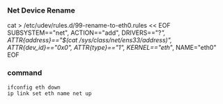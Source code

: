 ### Net Device Rename ###

cat > /etc/udev/rules.d/99-rename-to-eth0.rules << EOF
SUBSYSTEM=="net", ACTION=="add", DRIVERS=="?*", ATTR{address}=="$(cat /sys/class/net/ens33/address)", ATTR{dev_id}=="0x0", ATTR{type}=="1", KERNEL=="eth*", NAME="eth0"
    EOF
    

### command ###
    ifconfig eth down
    ip link set eth name net up
